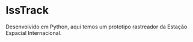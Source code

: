 # IssTrack 
Desenvolvido em Python, aqui temos um prototipo rastreador da Estação Espacial Internacional.
